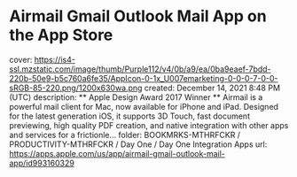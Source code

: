# Airmail Gmail Outlook Mail App on the App Store

cover: https://is4-ssl.mzstatic.com/image/thumb/Purple112/v4/0b/a9/ea/0ba9eaef-7bdd-220b-50e9-b5c760a6fe35/AppIcon-0-1x_U007emarketing-0-0-0-7-0-0-sRGB-85-220.png/1200x630wa.png
created: December 14, 2021 8:48 PM (UTC)
description: ‎** Apple Design Award 2017 Winner **  Airmail is a powerful mail client for Mac, now available for iPhone and iPad.  Designed for the latest generation iOS, it supports 3D Touch, fast document previewing, high quality PDF creation, and native integration with other apps and services for a frictionle…
folder: BOOKMRKS-MTHRFCKR / PRODUCTIVITY-MTHRFCKR / Day One / Day One Integration Apps
url: https://apps.apple.com/us/app/airmail-gmail-outlook-mail-app/id993160329